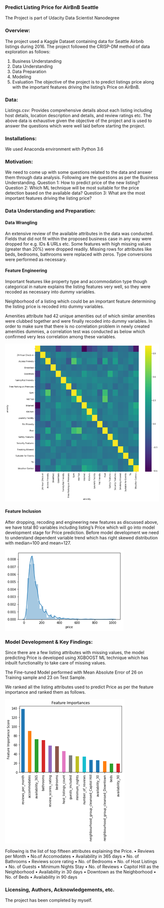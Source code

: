 ### Predict Listing Price for AirBnB Seattle 
The Project is part of Udacity Data Scientist Nanodegree


### Overview:
The project used a Kaggle Dataset containing data for Seattle Airbnb listings during 2016.
The project followed the CRISP-DM method of data exploration as follows:
1.	Business Understanding
2.	Data Understanding
3.	Data Preparation
4.	Modeling
5.	Evaluation
The objective of the project is to predict listings price along with the important features driving the listing’s Price on AirBnB.
 

### Data:
Listings.csv: Provides comprehensive details about each listing including host details, location description and details, and review ratings etc.
The above data is exhaustive given the objective of the project and is used to answer the questions which were well laid before starting the project.


### Installations:
We used Anaconda environment with Python 3.6

### Motivation:
We need to come up with some questions related to the data and answer them through data analysis.
Following are the questions as per the Business Understanding.
Question 1: How to predict price of the new listing?
Question 2: Which ML technique will be most suitable for the price detection based on the available data?
Question 3: What are the most important features driving the listing price? 


### Data Understanding and Preparation:
#### Data Wrangling 
An extensive review of the available attributes in the data was conducted. Fields that did not fit within the proposed business case in any way were dropped for e.g. IDs & URLs etc. Some features with high missing values (greater than 20%) were dropped readily. Missing rows for attributes like beds, bedrooms, bathrooms were replaced with zeros. Type conversions were performed as necessary. 

#### Feature Engineering
Important features like property type and accommodation type though categorical in nature explains the listing features very well, so they were recoded as necessary into dummy variables.

Neighborhood of a listing which could be an important feature determining the listing price is recoded into dummy variables.

Amenities attribute had 42 unique amenities out of which similar amenities were clubbed together and were finally recoded into dummy variables. In order to make sure that there is no correlation problem in newly created amenities dummies, a correlation test was conducted as below which confirmed very less correlation among these variables.

![Equalizer](https://github.com/ketanchangotra/Udacity-Project/blob/master/Correlation%20chart.png)

#### Feature Inclusion
After dropping, recoding and engineering new features as discussed above, we have total 80 variables including listing’s Price which will go into model development stage for Price prediction.
Before model development we need to understand dependent variable trend which has right skewed distribution with median=100 and mean=127.

![Equalizer](https://github.com/ketanchangotra/Udacity-Project/blob/master/Price%20Distn.png)

### Model Development & Key Findings:
Since there are a few listing attributes with missing values, the model predicting Price is developed using XGBOOST ML technique which has inbuilt functionality to take care of missing values. 

The Fine-tuned Model performed with Mean Absolute Error of 26 on Training sample and 23 on Test Sample.

We ranked all the listing attributes used to predict Price as per the feature importance and ranked them as follows.

![Equalizer](https://github.com/ketanchangotra/Udacity-Project/blob/master/Feature%20Importance.png)

Following is the list of top fifteen attributes explaining the Price.
•	Reviews per Month
•	No.of Accomodates
•	Availability in 365 days
•	No. of Bathrooms
•	Reviews score rating
•	No. of Bedrooms
•	No. of Host Listings
•	No. of Guests
•	Minimum Nights Stay
•	No. of Reviews
•	Capitol Hill as the Neighborhood
•	Availability in 30 days
•	Downtown as the Neighborhood
•	No. of Beds
•	Availability in 90 days

### Licensing, Authors, Acknowledgements, etc.
The project has been completed by myself.





